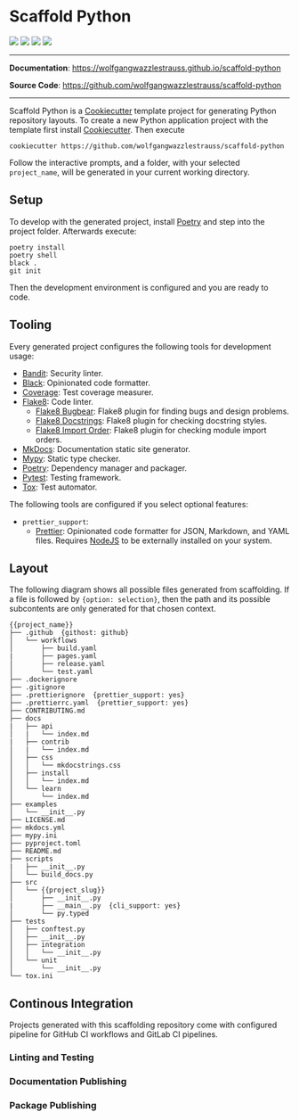 # Scaffold Python

![](https://github.com/wolfgangwazzlestrauss/scaffold-python/workflows/build/badge.svg)
![](https://img.shields.io/badge/code%20style-black-000000.svg)
![](https://img.shields.io/github/repo-size/wolfgangwazzlestrauss/scaffold-python)
![](https://img.shields.io/github/license/wolfgangwazzlestrauss/scaffold-python)

---

**Documentation**: https://wolfgangwazzlestrauss.github.io/scaffold-python

**Source Code**: https://github.com/wolfgangwazzlestrauss/scaffold-python

---

Scaffold Python is a
[Cookiecutter](https://github.com/cookiecutter/cookiecutter) template project
for generating Python repository layouts. To create a new Python application
project with the template first install
[Cookiecutter](https://github.com/cookiecutter/cookiecutter). Then execute

```console
cookiecutter https://github.com/wolfgangwazzlestrauss/scaffold-python
```

Follow the interactive prompts, and a folder, with your selected `project_name`,
will be generated in your current working directory.

## Setup

To develop with the generated project, install
[Poetry](https://python-poetry.org/) and step into the project folder.
Afterwards execute:

```console
poetry install
poetry shell
black .
git init
```

Then the development environment is configured and you are ready to code.

## Tooling

Every generated project configures the following tools for development usage:

- [Bandit](https://github.com/PyCQA/bandit): Security linter.
- [Black](https://github.com/psf/black): Opinionated code formatter.
- [Coverage](https://coverage.readthedocs.io/en/coverage-5.0.3/): Test coverage
  measurer.
- [Flake8](https://flake8.pycqa.org/en/latest/): Code linter.
  - [Flake8 Bugbear](https://github.com/PyCQA/flake8-bugbear): Flake8 plugin for
    finding bugs and design problems.
  - [Flake8 Docstrings](https://gitlab.com/pycqa/flake8-docstrings): Flake8
    plugin for checking docstring styles.
  - [Flake8 Import Order](https://github.com/PyCQA/flake8-import-order): Flake8
    plugin for checking module import orders.
- [MkDocs](https://www.mkdocs.org/): Documentation static site generator.
- [Mypy](http://mypy-lang.org/): Static type checker.
- [Poetry](https://python-poetry.org/): Dependency manager and packager.
- [Pytest](https://docs.pytest.org/en/latest/): Testing framework.
- [Tox](https://tox.readthedocs.io/en/latest/): Test automator.

The following tools are configured if you select optional features:

- `prettier_support`:
  - [Prettier](https://prettier.io/): Opinionated code formatter for JSON,
    Markdown, and YAML files. Requires [NodeJS](https://nodejs.org/en/) to be
    externally installed on your system.

## Layout

The following diagram shows all possible files generated from scaffolding. If a
file is followed by `{option: selection}`, then the path and its possible
subcontents are only generated for that chosen context.

```
{{project_name}}
├── .github  {githost: github}
│   └── workflows
│       ├── build.yaml
|       ├── pages.yaml
│       ├── release.yaml
│       └── test.yaml
├── .dockerignore
├── .gitignore
├── .prettierignore  {prettier_support: yes}
├── .prettierrc.yaml  {prettier_support: yes}
├── CONTRIBUTING.md
├── docs
|   ├── api
│   |   └── index.md
|   ├── contrib
│   |   └── index.md
│   ├── css
│   │   └── mkdocstrings.css
│   ├── install
│   │   └── index.md
│   └── learn
│       └── index.md
├── examples
│   └── __init__.py
├── LICENSE.md
├── mkdocs.yml
├── mypy.ini
├── pyproject.toml
├── README.md
├── scripts
|   ├── __init__.py
│   └── build_docs.py
├── src
│   └── {{project_slug}}
│       ├── __init__.py
|       ├── __main__.py  {cli_support: yes}
│       └── py.typed
├── tests
│   ├── conftest.py
│   ├── __init__.py
│   ├── integration
│   │   └── __init__.py
│   └── unit
│       └── __init__.py
└── tox.ini
```

## Continous Integration

Projects generated with this scaffolding repository come with configured
pipeline for GitHub CI workflows and GitLab CI pipelines.

### Linting and Testing

### Documentation Publishing

### Package Publishing

